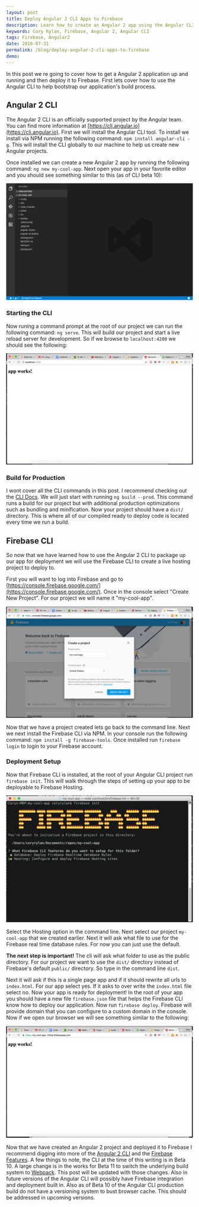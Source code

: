 ```yaml
---
layout: post
title: Deploy Angular 2 CLI Apps to Firebase
description: Learn how to create an Angular 2 app using the Angular CLI then deploy to a production environment with Firebase.
keywords: Cory Rylan, Firebase, Angular 2, Angular CLI
tags: Firebase, Angular2
date: 2016-07-31
permalink: /blog/deploy-angular-2-cli-apps-to-firebase
demo:
---
```


In this post we re going to cover how to get a Angular 2 application up and running and then deploy it to Firebase.
First lets cover how to use the Angular CLI to help bootstrap our application's build process.

## Angular 2 CLI

The Angular 2 CLI is an officially supported project by the Angular team. You can find more information at
[https://cli.angular.io](https://cli.angular.io). First we will install the Angular CLI tool. To install we install
via NPM running the following command: `npm install angular-cli -g`. This will install the CLI globally to our machine
to help us create new Angular projects.

Once installed we can create a new Angular 2 app by running the following command: `ng new my-cool-app`.
Next open your app in your favorite editor and you should see something similar to this (as of CLI beta 10):

<img class="full-width col-8--max float-center" src="/assets/images/posts/2016-09-31-deploy-angular-2-cli-apps-to-firebase/project.png" alt="New Angular 2 CLI project Structure" />

### Starting the CLI

Now runing a command prompt at the root of our project we can run the following command: `ng serve`.
This will build our project and start a live reload server for development. So if we browse to `localhost:4200`
we should see the following:

<img class="full-width col-8--max float-center" src="/assets/images/posts/2016-09-31-deploy-angular-2-cli-apps-to-firebase/running-angular-2-cli-app.png" alt="Running Angular 2 CLI app" />

### Build for Production

I wont cover all the CLI commands in this post. I recommend checking out the [CLI Docs](https://cli.angular.io).
We will just start with running `ng build --prod`. This command runs a build for our project but with additional
production optimizations such as bundling and minification. Now your project should have a `dist/` directory.
This is where all of our compiled ready to deploy code is located every time we run a build.

## Firebase CLI

So now that we have learned how to use the Angular 2 CLI to package up our app for deployment we will
use the Firebase CLI to create a live hosting project to deploy to. 

First you will want to log into Firebase and go to [https://console.firebase.google.com/](https://console.firebase.google.com/).
Once in the console select "Create New Project". For our project we will name it "my-cool-app".

<img class="full-width col-8--max float-center" src="/assets/images/posts/2016-09-31-deploy-angular-2-cli-apps-to-firebase/new-firebase-project.png" alt="Creating a Firebase Project" />

Now that we have a project created lets go back to the command line. Next we next install the Firebase CLI
via NPM. In your console run the following command: `npm install -g firebase-tools`. Once installed run
`firebase login` to login to your Firebase account.

### Deployment Setup

Now that Firebase CLI is installed, at the root of your Angular CLI project run `firebase init`. This will 
walk through the steps of setting up your app to be deployable to Firebase Hosting.

<img class="full-width col-8--max float-center" src="/assets/images/posts/2016-09-31-deploy-angular-2-cli-apps-to-firebase/firebase-cli.png" alt="Creating a Firebase Hosting Project" />

Select the Hosting option in the command line. Next select our project `my-cool-app` that we created earlier.
Next it will ask what file to use for the Firebase real time database rules. For now you can just use the default.

<strong>The next step is important!</strong> The cli will ask what folder to use as the public directory.
For our project we want to use the `dist/` directory instead of Firebase's default `public/` directory.
So type in the command line `dist`. 

Next it will ask if this is a single page app and if it should rewrite all urls to `index.html`. For our 
app select yes. If it asks to over write the `index.html` file select no. Now your app is ready for deployment!
In the root of your app you should have a new file `firebase.json` file that helps the Firebase CLI know
how to deploy our application. Now run `firebase deploy`. Firebase will provide domain that you can 
configure to a custom domain in the console. Now if we open our browser we will see something similar to the following:

<img class="full-width col-8--max float-center" src="/assets/images/posts/2016-09-31-deploy-angular-2-cli-apps-to-firebase/live-angular-2-firebase-project.png" alt="Live Angular 2 Firebase project" />

Now that we have created an Angular 2 project and deployed it to Firebase I recommend digging into more 
of the [Angular 2 CLI](https://cli.angular.io) and the [Firebase Features](https://firebase.google.com/features/).
A few things to note, the CLI at the time of this writing is in Beta 10. A large change is in the works for Beta 11
to switch the underlying build system to [Webpack](https://webpack.github.io/). This post will be updated with those changes. Also in future 
versions of the Angular CLI will possibly have Firebase integration and deployment built in. Also as of Beta 10 of the 
Angular CLI production build do not have a versioning system to bust browser cache. This should be addressed
in upcoming versions.